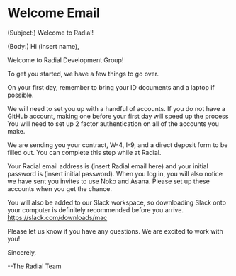 # Welcome Email

(Subject:) Welcome to Radial!

(Body:)
Hi (insert name),

Welcome to Radial Development Group!

To get you started, we have a few things to go over.

On your first day, remember to bring your ID documents and a laptop if possible. 

We will need to set you up with a handful of accounts. If you do not have a
GitHub account, making one before your first day will speed up the process
You will need to set up
2 factor authentication on all of the accounts you make.

We are sending you your contract, W-4, I-9, and a direct deposit form to be filled
out. You can complete this step while at Radial.

Your Radial email address is (insert Radial email here) and your initial password
is (insert initial password). When you log in, you will also notice we have sent
you invites to use Noko and Asana. Please set up these accounts when you get the chance.

You will also be added to our Slack workspace, so downloading Slack onto your
computer is definitely recommended before you arrive. https://slack.com/downloads/mac

Please let us know if you have any questions. We are excited to work with you!

Sincerely,

--The Radial Team
